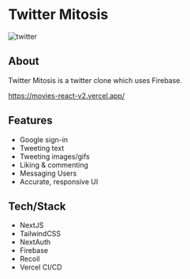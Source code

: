 # Twitter Mitosis

![twitter](https://user-images.githubusercontent.com/128709167/233683718-42ab3b0a-67f8-456a-bd30-2b4450cf2a4e.png)

## About
Twitter Mitosis is a twitter clone which uses Firebase.

https://movies-react-v2.vercel.app/

## Features
* Google sign-in
* Tweeting text
* Tweeting images/gifs
* Liking & commenting
* Messaging Users
* Accurate, responsive UI

## Tech/Stack
* NextJS
* TailwindCSS
* NextAuth
* Firebase
* Recoil
* Vercel CI/CD
